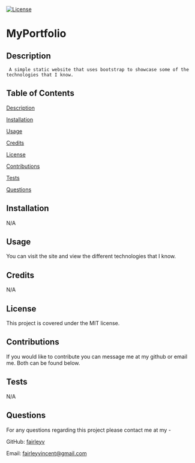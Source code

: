 [![License](https://img.shields.io/badge/License-MIT-yellow.svg)](https://opensource.org/licenses/MIT)

# MyPortfolio 

## Description 

	 A simple static website that uses bootstrap to showcase some of the technologies that I know.  

## Table of Contents

  [Description](#description)

  [Installation](#installation)

  [Usage](#usage)

  [Credits](#credits)

  [License](#license)

  [Contributions](#contributions)

  [Tests](#tests)

  [Questions](#questions)
## Installation

N/A 

## Usage 

You can visit the site and view the different technologies that I know.  

## Credits 

N/A 

## License 

This project is covered under the MIT license. 
 
## Contributions 

If you would like to contribute you can message me at my github or email me. Both can be found below.  

## Tests 

N/A

## Questions 

For any questions regarding this project please contact me at my -

GitHub: [fairleyv](https://github.com/fairleyv) 

Email: fairleyvincent@gmail.com
